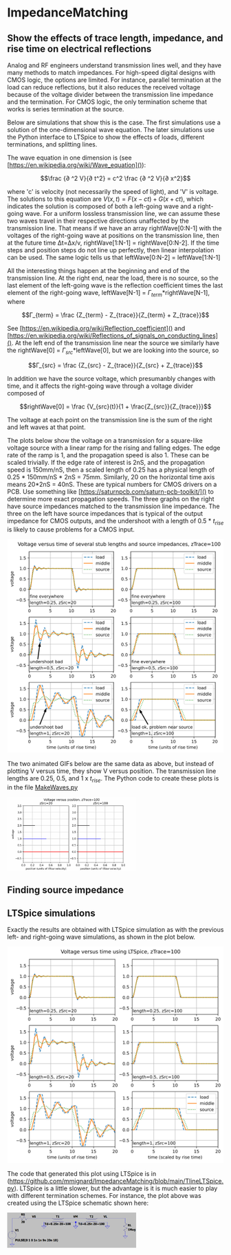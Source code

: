# ImpedanceMatching

## Show the effects of trace length, impedance, and rise time on electrical reflections

Analog and RF engineers understand transmission lines well, and they have many methods to match impedances. For high-speed digital designs with CMOS logic, the options are limited. For instance, parallel termination at the load can reduce reflections, but it also reduces the received voltage because of the voltage divider between the transmission line impedance and the termination. For CMOS logic, the only termination scheme that works is series termination at the source.

Below are simulations that show this is the case. The first simulations use a solution of the one-dimensional wave equation. The later simulations use the Python interface to LTSpice to show the effects of loads, different terminations, and splitting lines.

The wave equation in one dimension is (see [https://en.wikipedia.org/wiki/Wave_equation]()):

$$\frac {∂ ^2 V}{∂ t^2} = c^2 \frac {∂ ^2 V}{∂ x^2}$$

where 'c' is velocity (not necessarily the speed of light), and 'V' is voltage. The solutions to this equation are $V(x,t)=F(x-ct)+G(x+ct)$, which indicates the solution is composed of both a left-going wave and a right-going wave. For a uniform lossless transmission line, we can assume these two waves travel in their respective directions unaffected by the transmission line. That means if we have an array rightWave[0:N-1] with the voltages of the right-going wave at positions on the transmission line, then at the future time Δt=Δx/v, rightWave[1:N-1] = rightWave[0:N-2]. If the time steps and position steps do not line up perfectly, then linear interpolation can be used. The same logic tells us that leftWave[0:N-2] = leftWave[1:N-1]

All the interesting things happen at the beginning and end of the transmission line. At the right end, near the load, there is no source, so the last element of the left-going wave is the reflection coefficient times the last element of the right-going wave, leftWave[N-1] = $Γ_{term}$*rightWave[N-1], where 

$$Γ_{term} = \frac {Z_{term} - Z_{trace}}{Z_{term} + Z_{trace}}$$

See [https://en.wikipedia.org/wiki/Reflection_coefficient]() and [https://en.wikipedia.org/wiki/Reflections_of_signals_on_conducting_lines](). At the left end of the transmission line near the source we similarly have the rightWave[0] = $Γ_{src}$*leftWave[0], but we are looking into the source, so

$$Γ_{src} = \frac {Z_{src} - Z_{trace}}{Z_{src} + Z_{trace}}$$

In addition we have the source voltage, which presumanbly changes with time, and it affects the right-going wave through a voltage divider composed of 

$$rightWave[0] = \frac {V_{src}(t)}{1 + \frac{Z_{src}}{Z_{trace}}}$$

The voltage at each point on the transmission line is the sum of the right and left waves at that point.

The plots below show the voltage on a transmission for a square-like voltage source with a linear ramp for the rising and falling edges. The edge rate of the ramp is 1, and the propagation speed is also 1. These can be scaled trivially. If the edge rate of interest is 2nS, and the propagation speed is 150mm/nS, then a scaled length of 0.25 has a physical length of 0.25 * 150mm/nS * 2nS = 75mm. Similarly, 20 on the horizontal time axis means 20*2nS = 40nS. These are typical numbers for CMOS drivers on a PCB. Use something like [https://saturnpcb.com/saturn-pcb-toolkit/]() to determine more exact propagation speeds. The three graphs on the right have source impedances matched to the transmission line impedance. The three on the left have source impedances that is typical of the output impedance for CMOS outputs, and the undershoot with a length of 0.5 * $t_{rise}$ is likely to cause problems for a CMOS input.

[<img src="./media/reflections.svg" width="600">]()

The two animated GIFs below are the same data as above, but instead of plotting V versus time, they show V versus position. The transmission line lengths are 0.25, 0.5, and 1 x $t_{rise}$. The Python code to create these plots is in the file [MakeWaves.py](https://github.com/mmignard/ImpedanceMatching/blob/main/MakeWaves.py)

[<img src="./media/StubsVideo.gif" width="300">]()

## Finding source impedance

## LTSpice simulations

Exactly the results are obtained with LTSpice simulation as with the previous left- and right-going wave simulations, as shown in the plot below.

[<img src="./media/LTS_reflections_single.svg" width="600">]()

The code that generated this plot using LTSpice is in (https://github.com/mmignard/ImpedanceMatching/blob/main/TlineLTSpice.py). LTSpice is a little slower, but the advantage is it is much easier to play with different termination schemes. For instance, the plot above was created using the LTSpice schematic shown here:

[<img src="./media/singleTrace.png" width="300">]()


